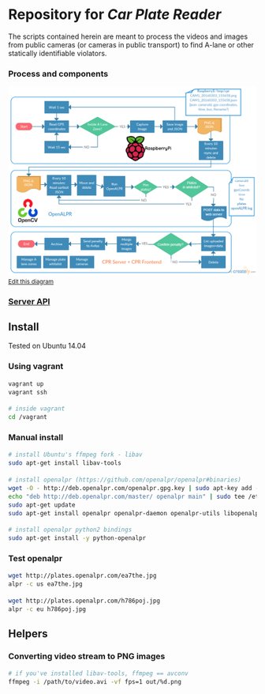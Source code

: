 # Repository for _Car Plate Reader_

The scripts contained herein are meant to process the videos and images from public cameras (or
cameras in public transport) to find A-lane or other statically identifiable violators.

### Process and components

![cpr-flow](https://raw.githubusercontent.com/vilnius/carplatereader/master/imgs/cpr-flow.png)
<br/>
<small>[Edit this diagram](https://creately.com/diagram/ilcpovkm1/De4TO3XFXQf4tI6g4q4blBNwA%3D)</small>

### [Server API](docs/API.md)

## Install

Tested on Ubuntu 14.04

### Using vagrant

```bash
vagrant up
vagrant ssh

# inside vagrant
cd /vagrant
```

### Manual install

```bash
# install Ubuntu's ffmpeg fork - libav
sudo apt-get install libav-tools

# install openalpr (https://github.com/openalpr/openalpr#binaries)
wget -O - http://deb.openalpr.com/openalpr.gpg.key | sudo apt-key add -
echo "deb http://deb.openalpr.com/master/ openalpr main" | sudo tee /etc/apt/sources.list.d/openalpr.list
sudo apt-get update
sudo apt-get install openalpr openalpr-daemon openalpr-utils libopenalpr-dev

# install openalpr python2 bindings
sudo apt-get install -y python-openalpr
```

### Test openalpr

```bash
wget http://plates.openalpr.com/ea7the.jpg
alpr -c us ea7the.jpg

wget http://plates.openalpr.com/h786poj.jpg
alpr -c eu h786poj.jpg
```

## Helpers

### Converting video stream to PNG images

```bash
# if you've installed libav-tools, ffmpeg == avconv
ffmpeg -i /path/to/video.avi -vf fps=1 out/%d.png
```
